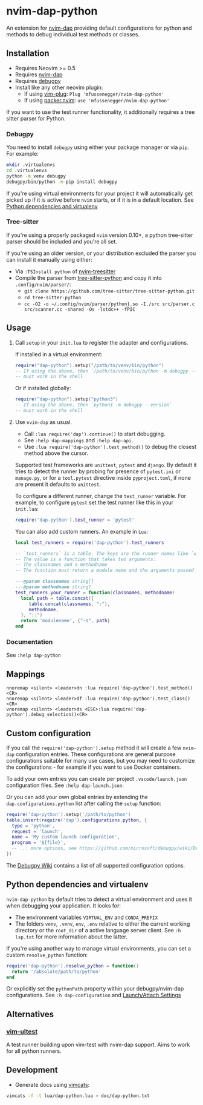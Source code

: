 # nvim-dap-python

An extension for [nvim-dap][1] providing default configurations for python and methods to debug individual test methods or classes.


## Installation

- Requires Neovim >= 0.5
- Requires [nvim-dap][1]
- Requires [debugpy][3]
- Install like any other neovim plugin:
  - If using [vim-plug][6]: `Plug 'mfussenegger/nvim-dap-python'`
  - If using [packer.nvim][7]: `use 'mfussenegger/nvim-dap-python'`

If you want to use the test runner functionality, it additionally requires a
tree sitter parser for Python.


### Debugpy

You need to install `debugpy` using either your package manager or via `pip`.
For example:

```bash
mkdir .virtualenvs
cd .virtualenvs
python -m venv debugpy
debugpy/bin/python -m pip install debugpy
```

If you're using virtual environments for your project it will automatically get
picked up if it is active before `nvim` starts, or if it is in a default
location. See [Python dependencies and
virtualenv](#python-dependencies-and-virtualenv)

### Tree-sitter

If you're using a properly packaged `nvim` version 0.10+, a python tree-sitter
parser should be included and you're all set.

If you're using an older version, or your distribution excluded the parser you
can install it manually using either:


- Via `:TSInstall python` of [nvim-treesitter][4]
- Compile the parser from [tree-sitter-python][5] and copy it into `.config/nvim/parser/`:
  - `git clone https://github.com/tree-sitter/tree-sitter-python.git`
  - `cd tree-sitter-python`
  - `cc -O2 -o ~/.config/nvim/parser/python}.so -I./src src/parser.c src/scanner.cc -shared -Os -lstdc++ -fPIC`


## Usage

1. Call `setup` in your `init.lua` to register the adapter and configurations.

   If installed in a virtual environment:

   ```lua
   require("dap-python").setup("/path/to/venv/bin/python")
   -- If using the above, then `/path/to/venv/bin/python -m debugpy --version`
   -- must work in the shell
   ```

   Or if installed globally:

   ```lua
   require("dap-python").setup("python3")
   -- If using the above, then `python3 -m debugpy --version`
   -- must work in the shell
   ```


2. Use `nvim-dap` as usual.

   - Call `:lua require('dap').continue()` to start debugging.
   - See `:help dap-mappings` and `:help dap-api`.
   - Use `:lua require('dap-python').test_method()` to debug the closest method above the cursor.

   Supported test frameworks are `unittest`, `pytest` and `django`. By default it
   tries to detect the runner by probing for presence of `pytest.ini` or
   `manage.py`, or for a `tool.pytest` directive inside `pyproject.toml`, if
   none are present it defaults to `unittest`.

   To configure a different runner, change the `test_runner` variable. For
   example, to configure `pytest` set the test runner like this in your
   `init.lua`:

   ```lua
   require('dap-python').test_runner = 'pytest'
   ```

   You can also add custom runners. An example in `Lua`:

   ```lua
   local test_runners = require('dap-python').test_runners

   -- `test_runners` is a table. The keys are the runner names like `unittest` or `pytest`.
   -- The value is a function that takes two arguments:
   -- The classnames and a methodname
   -- The function must return a module name and the arguments passed to the module as list.

   ---@param classnames string[]
   ---@param methodname string?
   test_runners.your_runner = function(classnames, methodname)
     local path = table.concat({
        table.concat(classnames, ":"),
        methodname,
     }, "::")
     return 'modulename', {"-s", path}
   end
   ```


### Documentation

See `:help dap-python`


## Mappings


```vimL
nnoremap <silent> <leader>dn :lua require('dap-python').test_method()<CR>
nnoremap <silent> <leader>df :lua require('dap-python').test_class()<CR>
vnoremap <silent> <leader>ds <ESC>:lua require('dap-python').debug_selection()<CR>
```


## Custom configuration

If you call the `require('dap-python').setup` method it will create a few
`nvim-dap` configuration entries. These configurations are general purpose
configurations suitable for many use cases, but you may need to customize the
configurations - for example if you want to use Docker containers.

To add your own entries you can create per project `.vscode/launch.json`
configuration files. See `:help dap-launch.json`.

Or you can add your own global entries by extending the
`dap.configurations.python` list after calling the `setup` function:

```lua
require('dap-python').setup('/path/to/python')
table.insert(require('dap').configurations.python, {
  type = 'python',
  request = 'launch',
  name = 'My custom launch configuration',
  program = '${file}',
  -- ... more options, see https://github.com/microsoft/debugpy/wiki/Debug-configuration-settings
})
```

The [Debugpy Wiki][debugpy_wiki] contains a list of all supported configuration options.


## Python dependencies and virtualenv

`nvim-dap-python` by default tries to detect a virtual environment and uses it
when debugging your application. It looks for:

- The environment variables `VIRTUAL_ENV` and `CONDA_PREFIX`
- The folders `venv`, `.venv`, `env`, `.env` relative to either the current
  working directory or the `root_dir` of a active language server client. See
  `:h lsp.txt` for more information about the latter.

If you're using another way to manage virtual environments, you can set a
custom `resolve_python` function:

```lua
require('dap-python').resolve_python = function()
  return '/absolute/path/to/python'
end
```

Or explicitly set the `pythonPath` property within your debugpy/nvim-dap
configurations. See `:h dap-configuration` and [Launch/Attach
Settings][debugpy_wiki]


## Alternatives

### [vim-ultest](https://github.com/rcarriga/vim-ultest)

A test runner building upon vim-test with nvim-dap support.
Aims to work for all python runners.

## Development

- Generate docs using [vimcats][vimcats]:

```bash
vimcats -f -t lua/dap-python.lua > doc/dap-python.txt
```


[1]: https://github.com/mfussenegger/nvim-dap
[3]: https://github.com/microsoft/debugpy
[4]: https://github.com/nvim-treesitter/nvim-treesitter
[5]: https://github.com/tree-sitter/tree-sitter-python
[6]: https://github.com/junegunn/vim-plug
[7]: https://github.com/wbthomason/packer.nvim
[debugpy_wiki]: https://github.com/microsoft/debugpy/wiki/Debug-configuration-settings
[vimcats]: https://github.com/mrcjkb/vimcats
